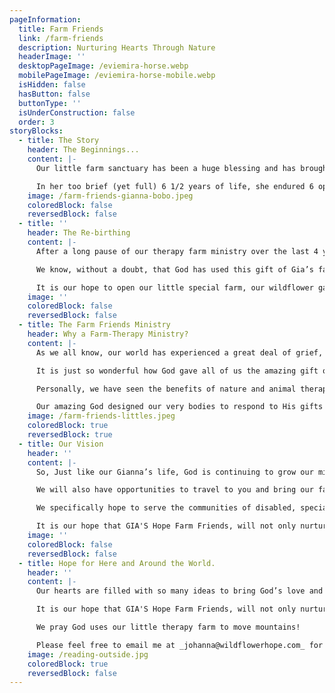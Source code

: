 ```yaml
---
pageInformation:
  title: Farm Friends
  link: /farm-friends
  description: Nurturing Hearts Through Nature
  headerImage: ''
  desktopPageImage: /eviemira-horse.webp
  mobilePageImage: /eviemira-horse-mobile.webp
  isHidden: false
  hasButton: false
  buttonType: ''
  isUnderConstruction: false
  order: 3
storyBlocks:
  - title: The Story
    header: The Beginnings...
    content: |-
      Our little farm sanctuary has been a huge blessing and has brought so much tangible joy and healing to our family and especially to our Gianna. She came home to our family from China at age 2 with a 1/2 heart and we will never be the same after experiencing her love and bravery and miracles. She teaches us all about our Living Hope.

      In her too brief (yet full) 6 1/2 years of life, she endured 6 open heart surgeries, meningitis, seizures, a brain bleed, and countless hospital admissions. There were many times that she had to be so courageous and her spirit did experience deep medical trauma and anxiety, however she found such peace and calm And joy with her cuddly creatures and her colorful gardens. You could always find her with a chicken under her arm, cuddling a kitten or bottle-feeding her baby goat. In fact after realizing how our little farmette had brought so much healing and peace to our whole family… that Spring of 2018, we decided to allow this blessing to overflow into the community to bring others to our farm (who needed joy) so their hearts could experience the peace that God’s creation brings. It was a beautiful Miracle to watch the vision of Morning Glory Farm Friends unfold. However, weeks later Our world suddenly crashed. We unexpectedly walked the valley of tragedy and grief when Jesus took our precious Gianna home April of 2018. It felt like our world lost its sunshine. But as we know, God wasn’t done. His stories never end in ashes… Life always wins. And He is the one who calls us out of the darkness and into the light.
    image: /farm-friends-gianna-bobo.jpeg
    coloredBlock: false
    reversedBlock: false
  - title: ''
    header: The Re-birthing
    content: |-
      After a long pause of our therapy farm ministry over the last 4 years, we felt God calling us back out to allow Him to use our deepest pain to rebirth this ministry into a new goodness of love and LIFE for others who also need healing. We knew He was doing a new thing.

      We know, without a doubt, that God has used this gift of Gia’s farm to bring balm to our own hearts these past 4 years while walking the darkest seasons of life and so we desire to share that Blessing and joy with others who need it most.

      It is our hope to open our little special farm, our wildflower garden and all our furry friends back up to guests (of all ages) again, by appointment, who need an extra special dose of joy, animal bonding, nurturing and comfort!
    image: ''
    coloredBlock: false
    reversedBlock: false
  - title: The Farm Friends Ministry
    header: Why a Farm-Therapy Ministry?
    content: |-
      As we all know, our world has experienced a great deal of grief, trauma, and anxiety these last couple years and so we are more convinced than ever that there’s such a need for a healing balm for troubled hearts.

      It is just so wonderful how God gave all of us the amazing gift of HIS creation to bring smiles, joy and light!

      Personally, we have seen the benefits of nature and animal therapy with our own family first hand as we have experienced deep loss and trauma.

      Our amazing God designed our very bodies to respond to His gifts of creation in powerful healing ways. In fact, research indicates that interaction with animals and nature can temporarily affect the release of various neurotransmitters in the brain. Oxytocin levels (linked with bonding) and dopamine levels (involved in the reward-motivation system) are increased, while cortisol levels (an immunosuppressant associated with stress) are decreased. Isn't that simply amazing! So, literally just being around these precious animals and gardens, out in HIS beautiful creation, can nurture your heart and soul!
    image: /farm-friends-littles.jpeg
    coloredBlock: true
    reversedBlock: true
  - title: Our Vision
    header: ''
    content: |-
      So, Just like our Gianna’s life, God is continuing to grow our ministry from the seed of her life. And our vision for this newest branch (under GiasHope.org ) is **_for GIA'S Hope Farm Friends to be a therapy farm to help nurture hearts through nature and bring joy to others through sharing the love of Jesus through the gift of His creation._**

      We will also have opportunities to travel to you and bring our farm friends for special bonding visits to those who want some sweet time for animal cuddles.

      We specifically hope to serve the communities of disabled, special needs, grieving, marginalized, broken and foster/adoption, widows, and cancer fighters, and anyone who needs an extra dose of JOY!

      It is our hope that GIA'S Hope Farm Friends, will not only nurture hearts here at home, but also help to nurture the hearts and grow hope for the vulnerable ones around the world. Though our hearts Deeply miss Our Gianna, it’s such joy to our hearts to watch God multiply her miracles and we look forward to eternity with her.
    image: ''
    coloredBlock: false
    reversedBlock: false
  - title: Hope for Here and Around the World.
    header: ''
    content: |-
      Our hearts are filled with so many ideas to bring God’s love and light to those who need it most. Best of all, all donations to the farm will go directly towards specific initiatives at Giashope.org to care for the broken, hurting, poor, and orphaned around the world through ministries that we partner with.

      It is our hope that GIA'S Hope Farm Friends, will not only nurture hearts here at home, but also help to nurture hearts and grow hope for the vulnerable ones around the world.

      We pray God uses our little therapy farm to move mountains!

      Please feel free to email me at _johanna@wildflowerhope.com_ for more information on our newest care ministry initiative, or if you would like to donate to this newest mission of Hope at GiasHope.org! Stay tuned as we share more farm surprise joys and upcoming events soon.
    image: /reading-outside.jpg
    coloredBlock: true
    reversedBlock: false
---
```


